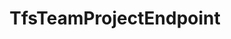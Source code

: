 ---
optionsClassName: TfsTeamProjectEndpointOptions
optionsClassFullName: MigrationTools.Endpoints.TfsTeamProjectEndpointOptions
configurationSamples:
- name: defaults
  description: 
  code: >-
    {
      "MigrationTools": {
        "EndpointDefaults": {
          "TfsTeamProjectEndpoint": []
        }
      }
    }
  sampleFor: MigrationTools.Endpoints.TfsTeamProjectEndpointOptions
- name: sample
  description: 
  code: >-
    {
      "MigrationTools": {
        "EndpointDefaults": {
          "TfsTeamProjectEndpoint": []
        }
      }
    }
  sampleFor: MigrationTools.Endpoints.TfsTeamProjectEndpointOptions
- name: classic
  description: 
  code: >-
    {
      "$type": "TfsTeamProjectEndpointOptions",
      "Enabled": false,
      "Collection": null,
      "Project": null,
      "ReflectedWorkItemIDFieldName": null,
      "AllowCrossProjectLinking": false,
      "AuthenticationMode": "AccessToken",
      "PersonalAccessToken": null,
      "PersonalAccessTokenVariableName": null,
      "LanguageMaps": null,
      "CollectionName": "https://dev.azure.com/sampleAccount",
      "Name": null,
      "EndpointEnrichers": null
    }
  sampleFor: MigrationTools.Endpoints.TfsTeamProjectEndpointOptions
description: missng XML code comments
className: TfsTeamProjectEndpoint
typeName: Endpoints
architecture: 
options:
- parameterName: AllowCrossProjectLinking
  type: Boolean
  description: missng XML code comments
  defaultValue: missng XML code comments
- parameterName: AuthenticationMode
  type: AuthenticationMode
  description: missng XML code comments
  defaultValue: missng XML code comments
- parameterName: Collection
  type: Uri
  description: missng XML code comments
  defaultValue: missng XML code comments
- parameterName: CollectionName
  type: String
  description: missng XML code comments
  defaultValue: missng XML code comments
- parameterName: Enabled
  type: Boolean
  description: missng XML code comments
  defaultValue: missng XML code comments
- parameterName: EndpointEnrichers
  type: List
  description: missng XML code comments
  defaultValue: missng XML code comments
- parameterName: LanguageMaps
  type: TfsLanguageMapOptions
  description: missng XML code comments
  defaultValue: missng XML code comments
- parameterName: Name
  type: String
  description: missng XML code comments
  defaultValue: missng XML code comments
- parameterName: PersonalAccessToken
  type: String
  description: missng XML code comments
  defaultValue: missng XML code comments
- parameterName: PersonalAccessTokenVariableName
  type: String
  description: missng XML code comments
  defaultValue: missng XML code comments
- parameterName: Project
  type: String
  description: missng XML code comments
  defaultValue: missng XML code comments
- parameterName: ReflectedWorkItemIDFieldName
  type: String
  description: missng XML code comments
  defaultValue: missng XML code comments
status: missng XML code comments
processingTarget: missng XML code comments
classFile: /src/MigrationTools.Clients.AzureDevops.ObjectModel/Endpoints/TfsTeamProjectEndpoint.cs
optionsClassFile: /src/MigrationTools.Clients.AzureDevops.ObjectModel/Endpoints/TfsTeamProjectEndpointOptions.cs

redirectFrom:
- /Reference/Endpoints/TfsTeamProjectEndpointOptions/
layout: reference
toc: true
permalink: /Reference/Endpoints/TfsTeamProjectEndpoint/
title: TfsTeamProjectEndpoint
categories:
- Endpoints
- 
topics:
- topic: notes
  path: /docs/Reference/Endpoints/TfsTeamProjectEndpoint-notes.md
  exists: false
  markdown: ''
- topic: introduction
  path: /docs/Reference/Endpoints/TfsTeamProjectEndpoint-introduction.md
  exists: false
  markdown: ''

---